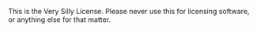 This is the Very
Silly License.
Please never use
this for licensing software,
or anything else
for that matter.
